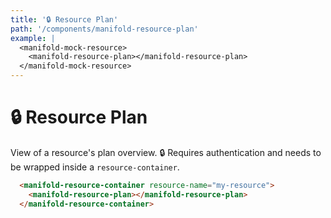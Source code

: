 ```yaml
---
title: '🔒 Resource Plan'
path: '/components/manifold-resource-plan'
example: |
  <manifold-mock-resource>
    <manifold-resource-plan></manifold-resource-plan>
  </manifold-mock-resource>
---
```


# 🔒 Resource Plan

View of a resource's plan overview. 🔒 Requires authentication and needs to be wrapped inside a `resource-container`.

```html
  <manifold-resource-container resource-name="my-resource">
    <manifold-resource-plan></manifold-resource-plan>
  </manifold-resource-container>
```
